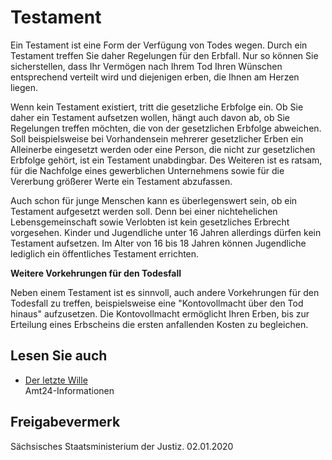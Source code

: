 # Testament

Ein Testament ist eine Form der Verfügung von Todes wegen. Durch ein Testament treffen Sie daher Regelungen für den Erbfall. Nur so können Sie sicherstellen, dass Ihr Vermögen nach Ihrem Tod Ihren Wünschen entsprechend verteilt wird und diejenigen erben, die Ihnen am Herzen liegen.

Wenn kein Testament existiert, tritt die gesetzliche Erbfolge ein. Ob Sie daher ein Testament aufsetzen wollen, hängt auch davon ab, ob Sie Regelungen treffen möchten, die von der gesetzlichen Erbfolge abweichen. Soll beispielsweise bei Vorhandensein mehrerer gesetzlicher Erben ein Alleinerbe eingesetzt werden oder eine Person, die nicht zur gesetzlichen Erbfolge gehört, ist ein Testament unabdingbar. Des Weiteren ist es ratsam, für die Nachfolge eines gewerblichen Unternehmens sowie für die Vererbung größerer Werte ein Testament abzufassen.

Auch schon für junge Menschen kann es überlegenswert sein, ob ein Testament aufgesetzt werden soll. Denn bei einer nichtehelichen Lebensgemeinschaft sowie Verlobten ist kein gesetzliches Erbrecht vorgesehen. Kinder und Jugendliche unter 16 Jahren allerdings dürfen kein Testament aufsetzen. Im Alter von 16 bis 18 Jahren können Jugendliche lediglich ein öffentliches Testament errichten.

**Weitere Vorkehrungen für den Todesfall**

Neben einem Testament ist es sinnvoll, auch andere Vorkehrungen für den Todesfall zu treffen, beispielsweise eine "Kontovollmacht über den Tod hinaus" aufzusetzen. Die Kontovollmacht ermöglicht Ihren Erben, bis zur Erteilung eines Erbscheins die ersten anfallenden Kosten zu begleichen.

## Lesen Sie auch

* [Der letzte Wille](https://amt24dev.sachsen.de/zufi/lebenslagen/5000187)  
  Amt24-Informationen

## Freigabevermerk

Sächsisches Staatsministerium der Justiz. 02.01.2020
